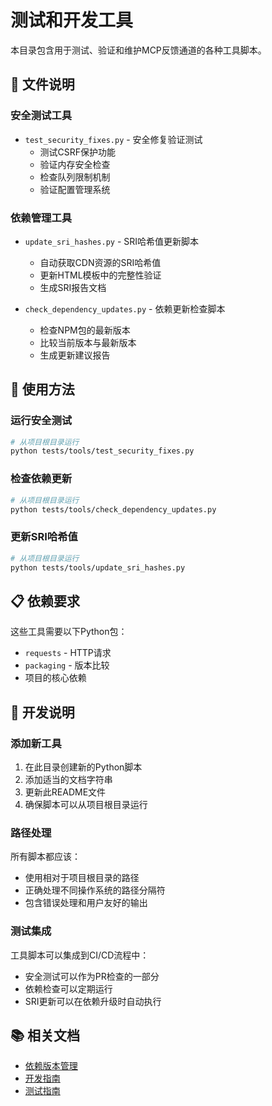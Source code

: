 # 测试和开发工具

本目录包含用于测试、验证和维护MCP反馈通道的各种工具脚本。

## 📁 文件说明

### 安全测试工具
- `test_security_fixes.py` - 安全修复验证测试
  - 测试CSRF保护功能
  - 验证内存安全检查
  - 检查队列限制机制
  - 验证配置管理系统

### 依赖管理工具
- `update_sri_hashes.py` - SRI哈希值更新脚本
  - 自动获取CDN资源的SRI哈希值
  - 更新HTML模板中的完整性验证
  - 生成SRI报告文档

- `check_dependency_updates.py` - 依赖更新检查脚本
  - 检查NPM包的最新版本
  - 比较当前版本与最新版本
  - 生成更新建议报告

## 🚀 使用方法

### 运行安全测试
```bash
# 从项目根目录运行
python tests/tools/test_security_fixes.py
```

### 检查依赖更新
```bash
# 从项目根目录运行
python tests/tools/check_dependency_updates.py
```

### 更新SRI哈希值
```bash
# 从项目根目录运行
python tests/tools/update_sri_hashes.py
```

## 📋 依赖要求

这些工具需要以下Python包：
- `requests` - HTTP请求
- `packaging` - 版本比较
- 项目的核心依赖

## 🔧 开发说明

### 添加新工具
1. 在此目录创建新的Python脚本
2. 添加适当的文档字符串
3. 更新此README文件
4. 确保脚本可以从项目根目录运行

### 路径处理
所有脚本都应该：
- 使用相对于项目根目录的路径
- 正确处理不同操作系统的路径分隔符
- 包含错误处理和用户友好的输出

### 测试集成
工具脚本可以集成到CI/CD流程中：
- 安全测试可以作为PR检查的一部分
- 依赖检查可以定期运行
- SRI更新可以在依赖升级时自动执行

## 📚 相关文档

- [依赖版本管理](../../docs/dev_guide/dependencies/DEPENDENCY_VERSIONS.md)
- [开发指南](../../docs/dev_guide/)
- [测试指南](../README.md) 